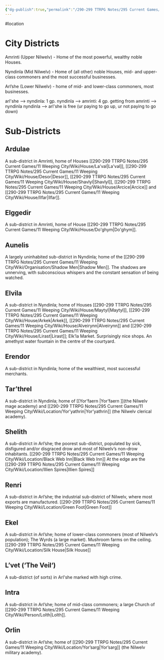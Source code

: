 ```yaml
---
{"dg-publish":true,"permalink":"/290-299 TTRPG Notes/295 Current Games/11 Weeping City/Wiki/Location/Nilwelv/"}
---
```



#location 


# City Districts

Amrinti (Upper Nilwelv) - Home of the most powerful, wealthy noble Houses. 

Nyndinla (Mid Nilwelv) - Home of (all other) noble Houses, mid- and upper-class commoners and the most successful businesses. 

Arl’she (Lower Nilwelv) - home of mid- and lower-class commoners, most  businesses.


arl'she --> nyndinla: 1 gp.
nyndinla --> amrinti: 4 gp.
getting from amrinti --> nyndinla
nyndinla --> arl'she is free (ur paying to go up, ur not paying to go down)



# Sub-Districts

## Ardulae 
A sub-district in Amrinti, home of Houses [[290-299 TTRPG Notes/295 Current Games/11 Weeping City/Wiki/House/La'val\|La'val]], [[290-299 TTRPG Notes/295 Current Games/11 Weeping City/Wiki/House/Desor\|Desor]], [[290-299 TTRPG Notes/295 Current Games/11 Weeping City/Wiki/House/Shavlyl\|Shavlyl]], [[290-299 TTRPG Notes/295 Current Games/11 Weeping City/Wiki/House/Arcice\|Arcice]] and [[290-299 TTRPG Notes/295 Current Games/11 Weeping City/Wiki/House/Ilfar\|Ilfar]]. 

## Elggedir 
A sub-district in Amrinti, home of House [[290-299 TTRPG Notes/295 Current Games/11 Weeping City/Wiki/House/Do'ghym\|Do'ghym]]. 

## Aunelis 
A largely uninhabited sub-district in Nyndinla; home of the [[290-299 TTRPG Notes/295 Current Games/11 Weeping City/Wiki/Organisation/Shadow Men\|Shadow Men]]. The shadows are unnerving, with subconscious whispers and the constant sensation of being watched.

## Elvila 
A sub-district in Nyndinla; home of Houses [[290-299 TTRPG Notes/295 Current Games/11 Weeping City/Wiki/House/Maytyl\|Maytyl]], [[290-299 TTRPG Notes/295 Current Games/11 Weeping City/Wiki/House/Arkek\|Arkek]], [[290-299 TTRPG Notes/295 Current Games/11 Weeping City/Wiki/House/Alveirynn\|Alveirynn]] and [[290-299 TTRPG Notes/295 Current Games/11 Weeping City/Wiki/House/Lirast\|Lirast]]; Elk’la Market. 
Surprisingly nice shops.
An amethyst water fountain in the centre of the courtyard.

## Erendor 
A sub-district in Nyndinla; home of the wealthiest, most successful merchants. 

## Tar’threl
A sub-district in Nyndinla; home of [[Yor’faern \|Yor’faern ]](the Nilwelv mage academy) and [[290-299 TTRPG Notes/295 Current Games/11 Weeping City/Wiki/Location/Yor’yathrin\|Yor’yathrin]] (the Nilwelv clerical academy). 

## Shelith 
A sub-district in Arl’she; the poorest sub-district, populated by sick, disfigured and/or disgraced drow and most of Nilwelv’s non-drow inhabitants. 
[[290-299 TTRPG Notes/295 Current Games/11 Weeping City/Wiki/Location/Black Web Inn\|Black Web Inn]]
At the edge are the [[290-299 TTRPG Notes/295 Current Games/11 Weeping City/Wiki/Location/Illien Spires\|Illien Spires]]

## Renri 
A sub-district in Arl’she; the industrial sub-district of Nilwelv, where most exports are manufactured. 
[[290-299 TTRPG Notes/295 Current Games/11 Weeping City/Wiki/Location/Green Foot\|Green Foot]]

## Ekel 
A sub-district in Arl’she; home of lower-class commoners (most of Nilwelv’s population); The Wyrds (a large market). Mushroom farms on the ceiling.
[[290-299 TTRPG Notes/295 Current Games/11 Weeping City/Wiki/Location/Silk House\|Silk House]]

## L’vet (‘The Veil‘) 
A sub-district (of sorts) in Arl'she marked with high crime. 

## Intra 
A sub-district in Arl’she; home of mid-class commoners; a large Church of [[290-299 TTRPG Notes/295 Current Games/11 Weeping City/Wiki/Person/Lolth\|Lolth]]. 

## Orlin 
A sub-district in Arl’she; home of [[290-299 TTRPG Notes/295 Current Games/11 Weeping City/Wiki/Location/Yor’sarg\|Yor’sarg]] (the Nilwelv military academy).